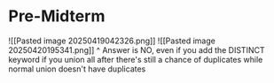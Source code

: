 # Pre-Midterm 
![[Pasted image 20250419042326.png]]
![[Pasted image 20250420195341.png]]
^ Answer is NO, even if you add the DISTINCT keyword if you union all after there's still a chance of duplicates while normal union doesn't have duplicates